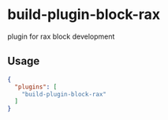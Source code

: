 # build-plugin-block-rax

plugin for rax block development

## Usage

```json
{
  "plugins": [
    "build-plugin-block-rax"
  ]
}
```

